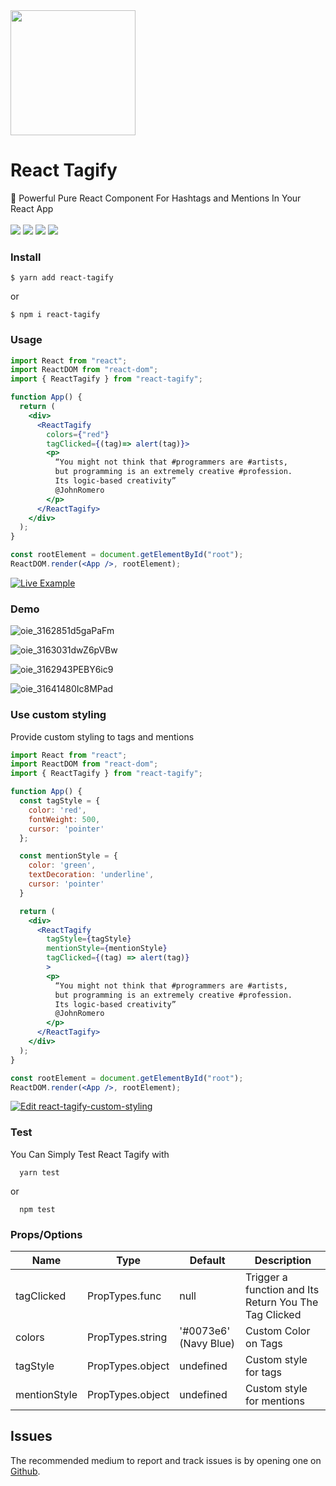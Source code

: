 <img src="https://sinafarhadi.ir/assets/images/react-tagify.png" width="200"/>

# React Tagify
📛 Powerful Pure React Component For Hashtags and Mentions In Your React App
<br />
<br />
<img src="https://img.shields.io/github/package-json/v/E-RROR/react-tagify/master?color=green&label=Version&style=flat-square"/>
<span>
<img src="https://img.shields.io/npm/v/react-tagify?color=red&style=flat-square" />
</span>
<span>
<img src="https://img.shields.io/circleci/build/github/E-RROR/react-tagify?style=flat-square" />
</span>
<span>
<img src="https://img.shields.io/codefactor/grade/github/E-RROR/react-tagify?style=flat-square" />
</span>

### Install
```
$ yarn add react-tagify
```
or
```
$ npm i react-tagify
```
### Usage
```jsx
import React from "react";
import ReactDOM from "react-dom";
import { ReactTagify } from "react-tagify";

function App() {
  return (
    <div>
      <ReactTagify 
        colors={"red"} 
        tagClicked={(tag)=> alert(tag)}>
        <p>
          “You might not think that #programmers are #artists,
          but programming is an extremely creative #profession.
          Its logic-based creativity”
          @JohnRomero
        </p>
      </ReactTagify>
    </div>
  );
}

const rootElement = document.getElementById("root");
ReactDOM.render(<App />, rootElement);
```
[![Live Example](https://codesandbox.io/static/img/play-codesandbox.svg)](https://codesandbox.io/s/react-tagify-example-1-rr3gf?fontsize=14&hidenavigation=1&theme=dark)

### Demo

![oie_3162851d5gaPaFm](https://user-images.githubusercontent.com/25178257/71611319-e0e2e180-2bbd-11ea-8cc5-e9e2c2b91a7f.gif)

![oie_3163031dwZ6pVBw](https://user-images.githubusercontent.com/25178257/71611320-e0e2e180-2bbd-11ea-9c73-5fd21359a393.gif)

![oie_3162943PEBY6ic9](https://user-images.githubusercontent.com/25178257/71611321-e0e2e180-2bbd-11ea-8822-9e6d63a5779c.gif)

![oie_31641480Ic8MPad](https://user-images.githubusercontent.com/25178257/71611397-70889000-2bbe-11ea-863e-3ac79b8342ec.gif)


### Use custom styling
Provide custom styling to tags and mentions

```jsx
import React from "react";
import ReactDOM from "react-dom";
import { ReactTagify } from "react-tagify";

function App() {
  const tagStyle = {
    color: 'red',
    fontWeight: 500,
    cursor: 'pointer'
  };

  const mentionStyle = {
    color: 'green',
    textDecoration: 'underline',
    cursor: 'pointer'
  }

  return (
    <div>
      <ReactTagify 
        tagStyle={tagStyle}
        mentionStyle={mentionStyle}
        tagClicked={(tag) => alert(tag)}
        >
        <p>
          “You might not think that #programmers are #artists,
          but programming is an extremely creative #profession.
          Its logic-based creativity”
          @JohnRomero
        </p>
      </ReactTagify>
    </div>
  );
}

const rootElement = document.getElementById("root");
ReactDOM.render(<App />, rootElement);
```
[![Edit react-tagify-custom-styling](https://codesandbox.io/static/img/play-codesandbox.svg)](https://codesandbox.io/s/cocky-rosalind-z3izz?fontsize=14&hidenavigation=1&theme=dark)



### Test
You Can Simply Test React Tagify with

```shell
  yarn test
```
or 
```shell
  npm test
```


### Props/Options

| Name | Type| Default | Description |
| --- | --- | --- | --- |
| tagClicked | PropTypes.func | null | Trigger a function and Its Return You The Tag Clicked |
| colors  | PropTypes.string | '#0073e6' (Navy Blue) | Custom Color on Tags |
| tagStyle  | PropTypes.object | undefined | Custom style for tags |
| mentionStyle  | PropTypes.object | undefined | Custom style for mentions |


## Issues
The recommended medium to report and track issues is by opening one on [Github](https://github.com/E-RROR/react-tagify/issues).

